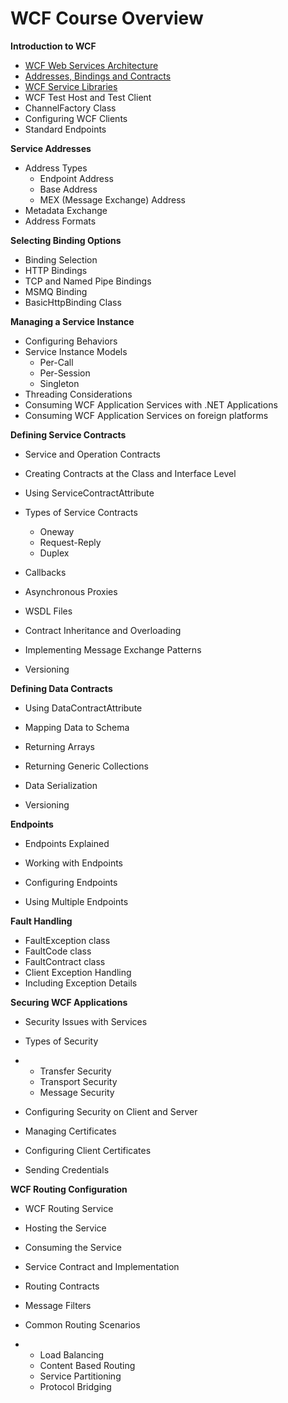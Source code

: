 # WCF Course Overview

**Introduction to WCF**

- [WCF Web Services Architecture](01Introduction/WCFWebServicesArchitecture.md) 
- [Addresses, Bindings and Contracts](01Introduction/AddressesBindingsandContracts.md) 
- [WCF Service Libraries](01Introduction/WCFWebServicesArchitecture.md) 
- WCF Test Host and Test Client
- ChannelFactory Class
- Configuring WCF Clients
- Standard Endpoints



**Service Addresses**

- Address Types
  - Endpoint Address
  - Base Address
  - MEX (Message Exchange) Address
- Metadata Exchange
- Address Formats

**Selecting Binding Options**

- Binding Selection
- HTTP Bindings
- TCP and Named Pipe Bindings
- MSMQ Binding
- BasicHttpBinding Class

**Managing a Service Instance**

- Configuring Behaviors
- Service Instance Models
  - Per-Call
  - Per-Session
  - Singleton
- Threading Considerations
- Consuming WCF Application Services with .NET Applications
- Consuming WCF Application Services on foreign platforms



**Defining Service Contracts**

- Service and Operation Contracts

- Creating Contracts at the Class and Interface Level

- Using ServiceContractAttribute

- Types of Service Contracts
  - Oneway
  - Request-Reply
  - Duplex
  
- Callbacks

- Asynchronous Proxies

- WSDL Files

- Contract Inheritance and Overloading

- Implementing Message Exchange Patterns

- Versioning

  

**Defining Data Contracts**

- Using DataContractAttribute

- Mapping Data to Schema

- Returning Arrays

- Returning Generic Collections

- Data Serialization

- Versioning

  

**Endpoints**

- Endpoints Explained

- Working with Endpoints

- Configuring Endpoints

- Using Multiple Endpoints

  

**Fault Handling**

- FaultException class
- FaultCode class
- FaultContract class
- Client Exception Handling
- Including Exception Details



**Securing WCF Applications**

- Security Issues with Services

- Types of Security

- - Transfer Security
  - Transport Security
  - Message Security

- Configuring Security on Client and Server

- Managing Certificates

- Configuring Client Certificates

- Sending Credentials



**WCF Routing Configuration**

- WCF Routing Service

- Hosting the Service

- Consuming the Service

- Service Contract and Implementation

- Routing Contracts

- Message Filters

- Common Routing Scenarios

- - Load Balancing
  - Content Based Routing
  - Service Partitioning
  - Protocol Bridging
